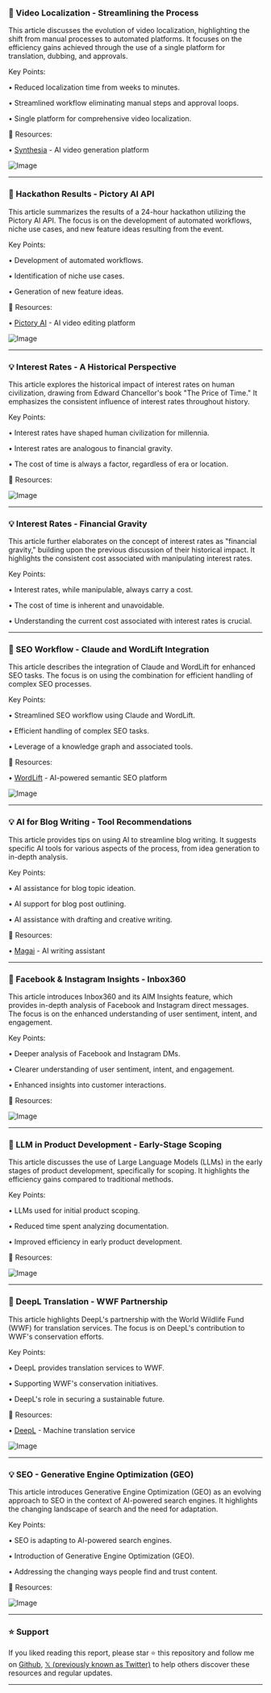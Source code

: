 ### 🚀 Video Localization - Streamlining the Process

This article discusses the evolution of video localization, highlighting the shift from manual processes to automated platforms.  It focuses on the efficiency gains achieved through the use of a single platform for translation, dubbing, and approvals.

Key Points:

• Reduced localization time from weeks to minutes.

• Streamlined workflow eliminating manual steps and approval loops.

• Single platform for comprehensive video localization.


🔗 Resources:

• [Synthesia](http://synthesia.io) - AI video generation platform

![Image](https://pbs.twimg.com/amplify_video_thumb/1925881935118626816/img/vQ72LfwtgJmZRtuA.jpg)


---
### 🤖 Hackathon Results - Pictory AI API

This article summarizes the results of a 24-hour hackathon utilizing the Pictory AI API.  The focus is on the development of automated workflows, niche use cases, and new feature ideas resulting from the event.

Key Points:

• Development of automated workflows.

• Identification of niche use cases.

• Generation of new feature ideas.


🔗 Resources:

• [Pictory AI](https://x.com/pictoryai) - AI video editing platform

![Image](https://pbs.twimg.com/ext_tw_video_thumb/1925869270908448768/pu/img/srjd86PkmzinN9Jf.jpg)


---
### 💡 Interest Rates - A Historical Perspective

This article explores the historical impact of interest rates on human civilization, drawing from Edward Chancellor's book "The Price of Time." It emphasizes the consistent influence of interest rates throughout history.

Key Points:

• Interest rates have shaped human civilization for millennia.

• Interest rates are analogous to financial gravity.

• The cost of time is always a factor, regardless of era or location.


🔗 Resources:

![Image](https://pbs.twimg.com/media/GrgBqmwWEAIuNEP?format=jpg&name=small)


---
### 💡 Interest Rates - Financial Gravity

This article further elaborates on the concept of interest rates as "financial gravity," building upon the previous discussion of their historical impact. It highlights the consistent cost associated with manipulating interest rates.

Key Points:


•  Interest rates, while manipulable, always carry a cost.


• The cost of time is inherent and unavoidable.


• Understanding the current cost associated with interest rates is crucial.



---
### 🤖 SEO Workflow - Claude and WordLift Integration

This article describes the integration of Claude and WordLift for enhanced SEO tasks.  The focus is on using the combination for efficient handling of complex SEO processes.

Key Points:

• Streamlined SEO workflow using Claude and WordLift.

• Efficient handling of complex SEO tasks.

• Leverage of a knowledge graph and associated tools.


🔗 Resources:

• [WordLift](https://x.com/wordliftit) - AI-powered semantic SEO platform

![Image](https://pbs.twimg.com/amplify_video_thumb/1925125488151826432/img/0zYDGy6mSrIjspIZ.jpg)


---
### 💡 AI for Blog Writing - Tool Recommendations

This article provides tips on using AI to streamline blog writing. It suggests specific AI tools for various aspects of the process, from idea generation to in-depth analysis.

Key Points:

• AI assistance for blog topic ideation.

• AI support for blog post outlining.

• AI assistance with drafting and creative writing.


🔗 Resources:


• [Magai](https://x.com/HeyMagai) - AI writing assistant


---
### 🚀 Facebook & Instagram Insights - Inbox360

This article introduces Inbox360 and its AIM Insights feature, which provides in-depth analysis of Facebook and Instagram direct messages. The focus is on the enhanced understanding of user sentiment, intent, and engagement.

Key Points:

• Deeper analysis of Facebook and Instagram DMs.

• Clearer understanding of user sentiment, intent, and engagement.

• Enhanced insights into customer interactions.


🔗 Resources:

![Image](https://pbs.twimg.com/tweet_video_thumb/Grd_enYW8AATpjm.jpg)


---
### 🤖 LLM in Product Development - Early-Stage Scoping

This article discusses the use of Large Language Models (LLMs) in the early stages of product development, specifically for scoping. It highlights the efficiency gains compared to traditional methods.

Key Points:

• LLMs used for initial product scoping.

• Reduced time spent analyzing documentation.

• Improved efficiency in early product development.


🔗 Resources:

![Image](https://pbs.twimg.com/media/Grd8OsKXUAAJGcG?format=jpg&name=small)


---
### 🤖 DeepL Translation - WWF Partnership

This article highlights DeepL's partnership with the World Wildlife Fund (WWF) for translation services.  The focus is on DeepL's contribution to WWF's conservation efforts.

Key Points:

• DeepL provides translation services to WWF.

• Supporting WWF's conservation initiatives.

• DeepL's role in securing a sustainable future.


🔗 Resources:

• [DeepL](https://brnw.ch/21wSO9n) -  Machine translation service

![Image](https://pbs.twimg.com/media/GrdTBlZWYAAw-s3?format=jpg&name=small)


---
### 💡 SEO - Generative Engine Optimization (GEO)

This article introduces Generative Engine Optimization (GEO) as an evolving approach to SEO in the context of AI-powered search engines.  It highlights the changing landscape of search and the need for adaptation.

Key Points:

• SEO is adapting to AI-powered search engines.

• Introduction of Generative Engine Optimization (GEO).

• Addressing the changing ways people find and trust content.


🔗 Resources:

![Image](https://pbs.twimg.com/media/GrZ4Se6WoAEK_vO?format=jpg&name=small)


---

### ⭐️ Support

If you liked reading this report, please star ⭐️ this repository and follow me on [Github](https://github.com/Drix10), [𝕏 (previously known as Twitter)](https://x.com/DRIX_10_) to help others discover these resources and regular updates.

---